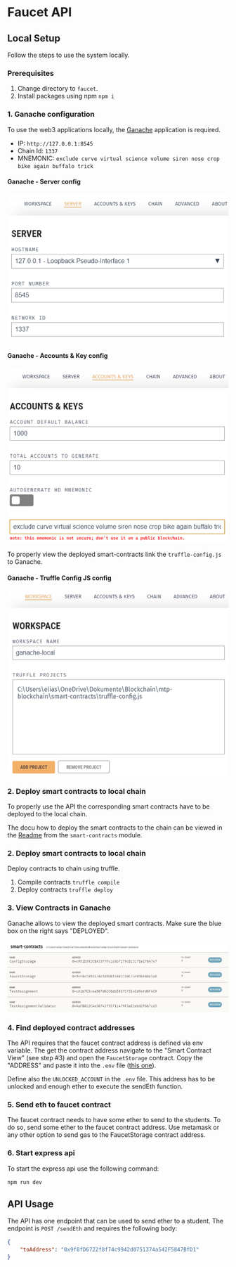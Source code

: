 # Faucet API
## Local Setup

Follow the steps to use the system locally.

### Prerequisites

1. Change directory to `faucet`.
2. Install packages using npm `npm i`

### 1. Ganache configuration

To use the web3 applications locally, the [Ganache](https://trufflesuite.com/ganache/) application is required. 

- IP: `http://127.0.0.1:8545`
- Chain Id: `1337`
- MNEMONIC: `exclude curve virtual science volume siren nose crop bike again buffalo trick`

#### Ganache - Server config
![Ganache - Server config](assets/img/ganache-server-config.png)

#### Ganache - Accounts & Key config
![Ganache - Accounts & Key config](assets/img/ganache-accounts-key-config.png)

To properly view the deployed smart-contracts link the `truffle-config.js` to Ganache.

#### Ganache - Truffle Config JS config
![Ganache - Truffle Config JS config](assets/img/ganache-smart-contracts-js.png)

### 2. Deploy smart contracts to local chain

To properly use the API the corresponding smart contracts have to be deployed to the local chain. 

The docu how to deploy the smart contracts to the chain can be viewed in the [Readme](../smart-contracts/README.md)  from the `smart-contracts` module. 

### 2. Deploy smart contracts to local chain

Deploy contracts to chain using truffle.

1. Compile contracts `truffle compile`
2. Deploy contracts `truffle deploy`

### 3. View Contracts in Ganache

Ganache allows to view the deployed smart contracts. Make sure the blue box on the right says "DEPLOYED".

![Ganache - Smart Contract View](assets/img/ganache-smart-contracts-view.png)

### 4. Find deployed contract addresses

The API requires that the faucet contract address is defined via env variable. The get the contract address navigate to the "Smart Contract View" (see step #3) and open the `FaucetStorage` contract. Copy the "ADDRESS" and paste it into the `.env` file ([this one](.env)).

Define also the `UNLOCKED_ACCOUNT` in the `.env` file. This address has to be unlocked and enough ether to execute the sendEth function.

### 5. Send eth to faucet contract

The faucet contract needs to have some ether to send to the students. To do so, send some ether to the faucet contract address. Use metamask or any other option to send gas to the FaucetStorage contract address.

### 6. Start express api

To start the express api use the following command:

```bash
npm run dev
```

## API Usage

The API has one endpoint that can be used to send ether to a student. The endpoint is `POST /sendEth` and requires the following body:

```json
{
    "toAddress": "0x9f8fD6722f8f74c9942d0751374a542F5847BfD1"
}
```